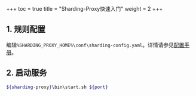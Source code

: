 +++
toc = true
title = "Sharding-Proxy快速入门"
weight = 2
+++

## 1. 规则配置

编辑`%SHARDING_PROXY_HOME%\conf\sharding-config.yaml`。详情请参见[配置手册](/07-sharding-proxy/02-configuration/)。 

## 2. 启动服务

```sh
${sharding-proxy}\bin\start.sh ${port}
```
